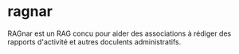 # ragnar
RAGnar est un RAG concu pour aider des associations à rédiger des rapports d'activité et autres doculents administratifs.
